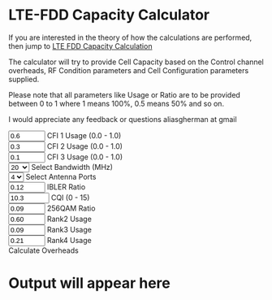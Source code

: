 # LTE-FDD Capacity Calculator

If you are interested in the theory of how the calculations are performed, then jump to [LTE FDD Capacity Calculation](ltefdddimensioning.md)

The calculator will try to provide Cell Capacity based on the Control channel overheads, RF Condition parameters and Cell Configuration parameters supplied.

Please note that all parameters like Usage or Ratio are to be provided between 0 to 1 where 1 means 100%, 0.5 means 50% and so on.

I would appreciate any feedback or questions aliasgherman at gmail



<link rel="stylesheet" href="https://cdnjs.cloudflare.com/ajax/libs/materialize/1.0.0/css/materialize.min.css">
<script src="https://cdnjs.cloudflare.com/ajax/libs/materialize/1.0.0/js/materialize.min.js"></script>



<div class="row">
    <div class="input-field col s12 m6 l6">
          <input id="cfi1_usage" type="number" class="validate" min="0.0" max="1.0" step="0.01" value="0.6">
          <label for="cfi1_usage">CFI 1 Usage (0.0 - 1.0)</label>
    </div>
</div>

<div class="row">
    <div class="input-field col s12 m6 l6">
          <input id="cfi2_usage" type="number" class="validate" min="0.0" max="1.0" step="0.01" value="0.3">
          <label for="cfi2_usage">CFI 2 Usage (0.0 - 1.0)</label>
    </div>
</div>

<div class="row">
    <div class="input-field col s12 m6 l6">
          <input id="cfi3_usage" type="number" class="validate" min="0.0" max="1.0" step="0.01" value="0.1">
          <label for="cfi3_usage">CFI 3 Usage (0.0 - 1.0)</label>
    </div>
</div>

<div class="row">
    <div class="input-field col s12 m6 l6">
    <select id="bandwidth_select">
      <option value="1.4">1.4</option>
      <option value="3">3</option>
      <option value="5">5</option>
      <option value="10">10</option>
      <option value="15">15</option>
      <option value="20" selected>20</option>        
    </select>
    <label>Select Bandwidth (MHz)</label>
    </div>
</div>	

<div class="row">
    <div class="input-field col s12 m6 l6" >
    <select id="antenna_select">
      <option value="1">1</option>
      <option value="2">2</option>
      <option value="4" selected>4</option>
    </select>
    <label>Select Antenna Ports</label>
    </div>
</div>

<div class="row">
    <div class="input-field col s12 m6 l6">
          <input id="ibler_ratio" type="number" class="validate" min="0.0" max="1.0" step="0.01" value="0.12">
          <label for="ibler_ratio">IBLER Ratio</label>
    </div>
</div>	
<div class="row">
    <div class="input-field col s12 m6 l6">
          <input id="cqi_value" type="number" class="validate" min="0.0" max="15.0" step="0.01" value="10.3">
          <label for="cqi_value">CQI (0 - 15)</label>
    </div>
</div>
<div class="row">
    <div class="input-field col s12 m6 l6">
          <input id="qam256_ratio" type="number" class="validate" min="0.0" max="1.0" step="0.01" value="0.09">
          <label for="qam256_ratio">256QAM Ratio</label>
    </div>
</div>	
<div class="row">
    <div class="input-field col s12 m6 l6">
          <input id="rank2_ratio" type="number" class="validate" min="0.0" max="1.0" step="0.01" value="0.60">
          <label for="rank2_ratio">Rank2 Usage</label>
    </div>
</div>

<div class="row">	
    <div class="input-field col s12 m6 l6">
          <input id="rank3_ratio" type="number" class="validate" min="0.0" max="1.0" step="0.01" value="0.09">
          <label for="rank3_ratio">Rank3 Usage</label>
    </div>	
</div>

<div class="row">	
    <div class="input-field col s12 m6 l6">
          <input id="rank4_ratio" type="number" class="validate" min="0.0" max="1.0" step="0.01" value="0.21">
          <label for="rank4_ratio">Rank4 Usage</label>
    </div>
</div>

<div class="row">
    <div class="input-field col s12 m6 l6">
        <a class="waves-effect waves-light btn" id="calculate_control_overheads" onclick="calc_overheads()">Calculate Overheads</a>
    </div>
</div>

<div class="row">
	<div id="calculation_output">
		<h1>Output will appear here</h1>
	</div>
</div>

<script>

window.onload = function() {
  M.AutoInit();
  console.log("Page loaded");
}

function calc_overheads() {
	console.log("Inside the function");
	var cfi1 = document.getElementById("cfi1_usage").valueAsNumber;
	var cfi2 = document.getElementById("cfi2_usage").valueAsNumber;
	var cfi3 = document.getElementById("cfi3_usage").valueAsNumber;
	var cqi = document.getElementById("cqi_value").valueAsNumber;
	var rank2 = document.getElementById("rank2_ratio").valueAsNumber;
	var rank3 = document.getElementById("rank3_ratio").valueAsNumber;
	var rank4 = document.getElementById("rank4_ratio").valueAsNumber;
	var ibler = document.getElementById("ibler_ratio").valueAsNumber;
	var qam256 = document.getElementById("qam256_ratio").valueAsNumber;
	
	console.log(cfi1+cfi2+cfi3);
	
	var numantenna = document.getElementById("antenna_select").value;
	var bandwidth = document.getElementById("bandwidth_select").value;
	
	console.log(numantenna);
	console.log(bandwidth);
	
	if (cfi1 < 0 || cfi1 > 1) {
		M.toast({html: "<div><B>ERROR</B><br /> CFI1 Usage should be a number between 0 to 1</div>", classes: 'rounded'});
		return;
	}
	if (cfi2 < 0 || cfi2 > 1) {
		M.toast({html: "<div><B>ERROR</B><br /> CFI2 Usage should be a number between 0 to 1</div>", classes: 'rounded'});
		return;
	}
	if (cfi3 < 0 || cfi3 > 1) {
		M.toast({html: "<div><B>ERROR</B><br /> CFI3 Usage should be a number between 0 to 1</div>", classes: 'rounded'});
		return;
	}
	if ( (cfi1 + cfi2 + cfi3).toFixed(2) != 1.0) {
		M.toast({html: "<div><B>ERROR</B><br /> CFI1 + CFI2 + CFI3 usage should add upto 1</div>", classes: 'rounded'});
		return;
	}
	
	if ((numantenna != 1) && (numantenna != 2) && (numantenna != 4)) {
		M.toast({html: "<div><B>ERROR</B><br /> Num antennas should be 1,2,4</div>", classes: 'rounded'});
		return;	
	}
	
	if (bandwidth != 1.4 && bandwidth != 3 && bandwidth != 5 && bandwidth != 10 && bandwidth != 10 && bandwidth != 15 && bandwidth != 20) {
		M.toast({html: "<div><B>ERROR</B><br /> Bandwidth should be 1.4, 3, 5, 10, 15 or 20MHz</div>", classes: 'rounded'});
		return;	
	}	
	if ((bandwidth < 10) && (cfi1 > 0)) {
		M.toast({html: "<div><B>ERROR</B><br /> For bandwidths 1.4, 3 & 5, please keep CFI1 Usage=0 and use only CFI2+CFI3 values such that CFI2+CFI3=1.0</div>", classes: 'rounded'});
		return;		
	}
	
	if (( (rank2) > 0 ) && ( numantenna == 1)) {
		M.toast({html: "<div><B>ERROR</B><br /> If Antenna is 1, then Rank2,3,4 should be zero.</div>", classes: 'rounded'});
		return;
	}
	
	if (( (rank3 + rank4) > 0 ) && ( numantenna < 4)) {
		M.toast({html: "<div><B>ERROR</B><br /> If Antenna < 4, then Rank 3,4 should be zero.</div>", classes: 'rounded'});
		return;
	}
	
	if (( (rank2 + rank3 + rank4).toFixed(2) > 1.0 )) {
		M.toast({html: "<div><B>ERROR</B><br /> The sum of Rank2, 3, 4 should be <= 1.0 as they are ratio of all ranks and remaining amount will be rank1 usage.</div>", classes: 'rounded'});
		return;
	}
	
	if ( cqi < 0 || cqi > 15) {
		M.toast({html: "<div><B>ERROR</B><br /> CQI should be between 0 to 15.</div>", classes: 'rounded'});
		return;
	}
	
	if (ibler < 0 || ibler > 1.0) {
		M.toast({html: "<div><B>ERROR</B><br /> IBLER should be between 0 to 1.0.</div>", classes: 'rounded'});
		return;
	}
	
	
	var rb_in_slot = 6;
	if (bandwidth == 1.4) rb_in_slot = 6;
	if (bandwidth == 3) rb_in_slot = 15;
	if (bandwidth == 5) rb_in_slot = 25;
	if (bandwidth == 10) rb_in_slot = 50;
	if (bandwidth == 15) rb_in_slot = 75;
	if (bandwidth == 20) rb_in_slot = 100;
	
	var re_in_frame_exc_mimo = rb_in_slot * 12 * 10 * 14;
	var avg_cfi = cfi1 * 1 + cfi2 * 2 + cfi3 * 3;
	
	var crs_overheads = 0;
	if (bandwidth == 1.4) crs_overheads = 480;
	if (bandwidth == 3) crs_overheads = 1200;
	if (bandwidth == 5) crs_overheads = 2000;
	if (bandwidth == 10) crs_overheads = 4000;
	if (bandwidth == 15) crs_overheads = 6000;
	if (bandwidth == 20) crs_overheads = 8000;
	crs_overheads = crs_overheads * numantenna;
	
	var pss_sss_overhead = 288;
	var pbch_overhead = 240;
	
	var pcfich_overhead = 160;
	if (numantenna == 1) pcfich_overhead = 200; //additional overheads as PBCH considers interleaving like 2/4 port antennas
	
	var phich_overhead = 120;
	if (bandwidth == 1.4) phich_overhead = 120;	
	if (bandwidth == 3) phich_overhead = 240;	
	if (bandwidth == 5) phich_overhead = 480;	
	if (bandwidth == 10) phich_overhead = 840;	
	if (bandwidth == 15) phich_overhead = 1200;	
	if (bandwidth == 20) phich_overhead = 1560;	

	var pdcch_overhead_cfi1 = 0;
	if (bandwidth == 1.4) pdcch_overhead_cfi1 = 0;
	if (bandwidth == 3) pdcch_overhead_cfi1 = 0;
	if (bandwidth == 5) pdcch_overhead_cfi1 = 0;
	if (bandwidth == 10) pdcch_overhead_cfi1 = 3000;
	if (bandwidth == 15) pdcch_overhead_cfi1 = 4640;
	if (bandwidth == 20) pdcch_overhead_cfi1 = 6280;
	
	var pdcch_overhead_cfi2 = 0;
	if (bandwidth == 1.4) pdcch_overhead_cfi2 = 1640;
	if (bandwidth == 3) pdcch_overhead_cfi2 = 2600;
	if (bandwidth == 5) pdcch_overhead_cfi2 = 4360;
	if (bandwidth == 10) pdcch_overhead_cfi2 = 9000;
	if (bandwidth == 15) pdcch_overhead_cfi2 = 13640;
	if (bandwidth == 20) pdcch_overhead_cfi2 = 18280;
	
	var pdcch_overhead_cfi3 = 0;
	if (bandwidth == 1.4) pdcch_overhead_cfi3 = 2360;
	if (bandwidth == 3) pdcch_overhead_cfi3 = 4400;
	if (bandwidth == 5) pdcch_overhead_cfi3 = 7360;
	if (bandwidth == 10) pdcch_overhead_cfi3 = 15000;
	if (bandwidth == 15) pdcch_overhead_cfi3 = 22640;
	if (bandwidth == 20) pdcch_overhead_cfi3 = 30280;	
	
	var pdcch_overhead = pdcch_overhead_cfi1 * cfi1 + pdcch_overhead_cfi2 * cfi2 + pdcch_overhead_cfi3 * cfi3;
	
	var pdsch_remaining_wo_mimo = re_in_frame_exc_mimo - (crs_overheads + pdcch_overhead + pss_sss_overhead + pbch_overhead + pcfich_overhead + phich_overhead);
	var pdsch_remaining_with_mimo = pdsch_remaining_wo_mimo * numantenna;
	
	
	var cqi_table_1 = [0, 0.1523, 0.2344, 0.377, 0.6016, 0.877, 1.1758, 1.4766, 1.9141, 2.4063, 2.7305, 3.3223, 3.9023, 4.5234, 5.1152, 5.5547];
	var cqi_table_2 = [0, 0.1523, 0.377, 0.877, 1.4766, 1.9141, 2.4063, 2.7305, 3.3223, 3.9023, 4.5234, 5.1152, 5.5547, 6.2266, 6.9141, 7.4063];
	
	
	var eff1 = cqi_table_1[Math.floor(cqi)];
	var eff2 = cqi_table_1[Math.ceil(cqi)];
	var cqi_diff = cqi - Math.floor(cqi);
	
	var eff_table1 = (eff2 - eff1) * (cqi_diff) + eff1;
	
	eff1 = cqi_table_2[Math.floor(cqi)];
	eff2 = cqi_table_2[Math.ceil(cqi)];
	cqi_diff = cqi - Math.floor(cqi);
	
	var eff_table2 = (eff2 - eff1) * (cqi_diff) + eff1;
	
	var efficiency = eff_table1 * (1 - qam256) + eff_table2 * (qam256);
	
	console.log(pdsch_remaining_wo_mimo);
	console.log(efficiency);

	console.log(rank_efficiency);
	console.log((1 - ibler));
	
	var rank_efficiency = 0;
	if (rank2 > 0) {
		rank_efficiency += (2 * rank2);
	}
	if (rank3 > 0) {
		rank_efficiency += (3 * rank3);
	}
	if (rank4 > 0) {
		rank_efficiency += (4 * rank4);
	}	
	
	var cell_capacity = (100 * pdsch_remaining_wo_mimo) * efficiency * rank_efficiency * (1 - ibler) / 1024 / 1024;
	cell_capacity = cell_capacity.toFixed(2);
	
	console.log("Cell capacity : " + cell_capacity);
	

	var output_toast = "<table class='centered'> ";
	output_toast += '<tr><th>Cell Capacity (Mbps)</th><td>' + cell_capacity + '</td></tr>' ;
	output_toast += '<tr><th>Total RE in Frame (Single Antenna Port)</th><td>' + re_in_frame_exc_mimo + '</td></tr>' ;
	output_toast += '<tr><th>Remaining PDSCH RE in Frame (Single Antenna Port)</th><td>' + pdsch_remaining_wo_mimo + '</td></tr>' ;
	output_toast += '<tr><th>Control Overhead in Frame (All Antenna Port Overheads)</th><td>' + (re_in_frame_exc_mimo - pdsch_remaining_wo_mimo) + '</td></tr>' ;
	output_toast += '</table>';
	output_toast = "<div class='blue lighten-4'> " + output_toast + " </div>"; 
	
	var output_table = "<table class='centered'> ";
	output_table += '<tr><th>Cell Capacity (Mbps)</th><td>' + cell_capacity + '</td></tr>' ;
	output_table += '<tr><th>Efficiency due to Higher Rank</th><td>' + rank_efficiency + '</td></tr>' ;
	output_table += '<tr><th>CQI Efficiency</th><td>' + efficiency + '</td></tr>' ;
	output_table += '<tr><th>IBLER</th><td>' + ibler + '</td></tr>' ;
	
	output_table += '<tr><th>Remaining PDSCH RE in Frame (w/o MIMO)</th><td>' + pdsch_remaining_wo_mimo + '</td></tr>' ;
	output_table += '<tr><th>Remaining PDSCH RE in Frame (with MIMO)</th><td>' + pdsch_remaining_with_mimo + '</td></tr>' ;	
	output_table += '<tr><th>Bandwidth (Mhz)</th><td>' + bandwidth + '</td></tr>' ;
	output_table += '<tr><th>Antenna Ports</th><td>' + numantenna + '</td></tr>' ;
	output_table += '<tr><th>RBs</th><td>' + rb_in_slot + '</td></tr>' ;
	output_table += '<tr><th>Total RE in a Frame (w/o MIMO)</th><td>' + re_in_frame_exc_mimo + '</td></tr>' ;
	output_table += '<tr><th>CFI1 Ratio (0-1)</th><td>' + cfi1 + '</td></tr>' ;
	output_table += '<tr><th>CFI2 Ratio (0 - 1)</th><td>' + cfi2 + '</td></tr>' ;
	output_table += '<tr><th>CFI3 Ratio (0-1)</th><td>' + cfi3 + '</td></tr>' ;
	output_table += '<tr><th>Average CFI</th><td>' + avg_cfi + '</td></tr>' ;
	output_table += '<tr><th>CRS Overheads</th><td>' + crs_overheads + '</td></tr>' ;
	output_table += '<tr><th>PDCCH Overheads</th><td>' + pdcch_overhead + '</td></tr>' ;
	output_table += '<tr><th>PSS/SSS Overheads</th><td>' + pss_sss_overhead + '</td></tr>' ;
	output_table += '<tr><th>PBCH Overheads</th><td>' + pbch_overhead + '</td></tr>' ;
	output_table += '<tr><th>PCFICH Overheads</th><td>' + pcfich_overhead + '</td></tr>' ;
	output_table += '<tr><th>PHICH Overheads</th><td>' + phich_overhead + '</td></tr>' ;
	output_table += "</table>";

	var output_message = "<div class='blue lighten-4'> " + output_table + " </div>"; 
	


	
	document.getElementById("calculation_output").innerHTML = output_message;
    M.toast({html: output_toast, classes: 'rounded', displayLength: 10000});
}
  
</script>

